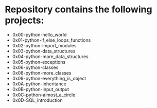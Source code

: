 # Repository contains the following projects:

* 0x00-python-hello_world  
* 0x01-python-if_else_loops_functions  
* 0x02-python-import_modules  
* 0x03-python-data_structures  
* 0x04-python-more_data_structures  
* 0x05-python-exceptions
* 0x06-python-classes
* 0x08-python-more_classes
* 0x09-python-everything_is_object  
* 0x0A-python-inheritance  
* 0x0B-python-input_output  
* 0x0C-python-almost_a_circle  
* 0x0D-SQL_introduction
